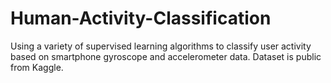 # Human-Activity-Classification
Using a variety of supervised learning algorithms to classify user activity based on smartphone gyroscope and accelerometer data. Dataset is public from Kaggle.
